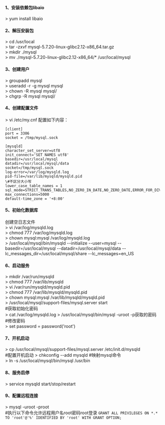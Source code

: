 #### 1、安装依赖包libaio 
\> yum install libaio

#### 2、解压安装包
\> cd /usr/local  
\> tar -zxvf mysql-5.7.20-linux-glibc2.12-x86_64.tar.gz  
\> mkdir ./mysql  
\> mv ./mysql-5.7.20-linux-glibc2.12-x86_64/* /usr/local/mysql  

#### 3、创建用户
\> groupadd mysql  
\> useradd -r -g mysql mysql  
\> chown -R mysql mysql/  
\> chgrp -R mysql mysql/  

#### 4、创建配置文件
\> vi /etc/my.cnf 配置如下内容：  
```
[client]  
port = 3306  
socket = /tmp/mysql.sock  

[mysqld]  
character_set_server=utf8  
init_connect='SET NAMES utf8'  
basedir=/usr/local/mysql  
datadir=/usr/local/mysql/data  
socket=/tmp/mysql.sock  
log-error=/var/log/mysqld.log  
pid-file=/var/lib/mysqld/mysqld.pid  
\#不区分大小写  
lower_case_table_names = 1  
sql_mode=STRICT_TRANS_TABLES,NO_ZERO_IN_DATE,NO_ZERO_DATE,ERROR_FOR_DIVISION_BY_ZERO,NO_AUTO_CREATE_USER,NO_ENGINE_SUBSTITUTION  
max_connections=5000  
default-time_zone = '+8:00'   
```

#### 5、初始化数据库
创建空日志文件  
\> vi /var/log/mysqld.log  
\> chmod 777 /var/log/mysqld.log  
\> chown mysql:mysql /var/log/mysqld.log  
\> /usr/local/mysql/bin/mysqld --initialize --user=mysql --basedir=/usr/local/mysql --datadir=/usr/local/mysql/data --lc_messages_dir=/usr/local/mysql/share --lc_messages=en_US

#### 6、启动服务
\> mkdir /var/run/mysqld  
\> chmod 777 /var/lib/mysqld  
\> vi /var/run/mysqld/mysqld.pid  
\> chmod 777 /var/lib/mysqld/mysqld.pid  
\> chown mysql:mysql /var/lib/mysqld/mysqld.pid  
\> /usr/local/mysql/support-files/mysql.server start  
\#获取初始化密码  
\> cat /var/log/mysqld.log
\> /usr/local/mysql/bin/mysql -uroot -p获取的密码  
\#修改密码  
\> set password = password('root')

#### 7、开机启动
\> cp /usr/local/mysql/support-files/mysql.server /etc/init.d/mysqld  
\#配置开机启动 
\> chkconfig --add mysqld
\#映射mysql命令  
\> ln -s /usr/local/mysql/bin/mysql /usr/bin

#### 8、服务启停
\> service mysqld start/stop/restart

#### 9、配置远程连接
\> mysql -uroot -proot  
\#执行以下命令允许远程用户名root密码root登录
`GRANT ALL PRIVILEGES ON *.* TO 'root'@'%' IDENTIFIED BY 'root' WITH GRANT OPTION;`

